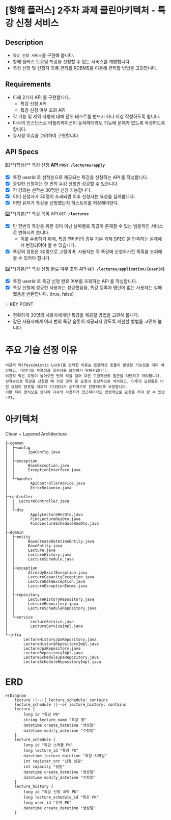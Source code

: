 # [항해 플러스] 2주차 과제 클린아키텍처 - 특강 신청 서비스

## Description

- `특강 신청 서비스`를 구현해 봅니다.
- 항해 플러스 토요일 특강을 신청할 수 있는 서비스를 개발합니다.
- 특강 신청 및 신청자 목록 관리를 RDBMS를 이용해 관리할 방법을 고민합니다.

## Requirements

- 아래 2가지 API 를 구현합니다.
  - 특강 신청 API
  - 특강 신청 여부 조회 API
- 각 기능 및 제약 사항에 대해 단위 테스트를 반드시 하나 이상 작성하도록 합니다.
- 다수의 인스턴스로 어플리케이션이 동작하더라도 기능에 문제가 없도록 작성하도록 합니다.
- 동시성 이슈를 고려하여 구현합니다.

## API Specs

1️⃣**(핵심)** 특강 신청 **API `POST /lectures/apply`**

- [x] 특정 userId 로 선착순으로 제공되는 특강을 신청하는 API 를 작성합니다.
- [x] 동일한 신청자는 한 번의 수강 신청만 성공할 수 있습니다.
- [x] 각 강의는 선착순 30명만 신청 가능합니다.
- [x] 이미 신청자가 30명이 초과되면 이후 신청자는 요청을 실패합니다.
- [x] 어떤 유저가 특강을 신청했는지 히스토리를 저장해야한다.

2️⃣**(기본)** 특강 목록 API **`GET /lectures`**

- [x] 단 한번의 특강을 위한 것이 아닌 날짜별로 특강이 존재할 수 있는 범용적인 서비스로 변화시켜 봅니다.
  - 이를 수용하기 위해, 특강 엔티티의 경우 기본 과제 SPEC 을 만족하는 설계에서 변경되어야 할 수 있습니다.
- [x] 특강의 정원은 30명으로 고정이며, 사용자는 각 특강에 신청하기전 목록을 조회해볼 수 있어야 합니다.

3️⃣**(기본)** 특강 신청 완료 여부 조회 API **`GET /lectures/application/{userId}`**

- [x] 특정 userId 로 특강 신청 완료 여부를 조회하는 API 를 작성합니다.
- [x] 특강 신청에 성공한 사용자는 성공했음을, 특강 등록자 명단에 없는 사용자는 실패했음을 반환합니다. (true, false)

<aside>
💡 KEY POINT
</aside>

- 정확하게 30명의 사용자에게만 특강을 제공할 방법을 고민해 봅니다.
- 같은 사용자에게 여러 번의 특강 슬롯이 제공되지 않도록 제한할 방법을 고민해 봅니다.

# 주요 기술 선정 이유
```text
비관적 락(Pessimistic Lock)을 선택한 이유는 트랜잭션 충돌이 발생할 가능성을 미리 예상하고, 데이터의 무결성과 일관성을 보장하기 위해서입니다.
비관적 락은 요청이 들어오면 먼저 락을 걸어 다른 트랜잭션의 접근을 차단하고 처리합니다.
선착순으로 특강을 신청할 때 가장 먼저 온 요청이 정상적으로 처리되고, 이후의 요청들은 이전 요청이 완료될 때까지 기다렸다가 순차적으로 진행되도록 보장합니다.
이런 처리 방식으로 동시에 다수의 사용자가 접근하더라도 안정적으로 요청을 처리 할 수 있습니다.
```

# 아키텍처
Clean + Layered Architecture

```
├─common
│  ├─config
│  │      JpaConfig.java
│  │
│  ├─exception
│  │      BaseException.java
│  │      ExceptionInterface.java
│  │
│  └─handler
│          ApiControllerAdvice.java
│          ErrorResponse.java
│
├─controller
│  │  LectureController.java
│  │
│  └─dto
│          ApplyLectureResDto.java
│          FindLectureResDto.java
│          FindLectureScheduleResDto.java
│
├─domain
│  ├─entity
│  │      BaseCreateDatetimeEntity.java
│  │      BaseEntity.java
│  │      Lecture.java
│  │      LectureHistory.java
│  │      LectureSchedule.java
│  │
│  ├─exception
│  │      AlreadyExistException.java
│  │      LectureCapacityException.java
│  │      LectureDateException.java
│  │      LectureExceptionEnums.java
│  │
│  ├─repository
│  │      LectureHistoryRepository.java
│  │      LectureRepository.java
│  │      LectureScheduleRepository.java
│  │
│  └─service
│          LectureService.java
│          LectureServiceImpl.java
│
└─infra
        LectureHistoryJpaRepository.java
        LectureHistoryRepositoryImpl.java
        LectureJpaRepository.java
        LectureRepositoryImpl.java
        LectureScheduleJpaRepository.java
        LectureScheduleRepositoryImpl.java
```

# ERD

```mermaid
erDiagram
    lecture ||--|{ lecture_schedule: contains
    lecture_schedule ||--o{ lecture_history: contains
    lecture {
        long id "특강 PK"
        string lecture_name "특강 명"
        datetime create_datetime "생성일"
        datetime modify_datetime "수정일"
    }
    lecture_schedule {
        long id "특강 스케쥴 PK"
        long lecture_id "특강 PK"
        datetime lecture_datetime "특강 시작일"
        int register_cnt "신청 인원"
        int capacity "정원"
        datetime create_datetime "생성일"
        datetime modify_datetime "수정일"
    }
    lecture_history {
        long id "특강 신청 내역 PK"
        long lecture_schedule_id "특강 PK"
        long user_id "유저 PK"
        datetime create_datetime "생성일"
    }
```
